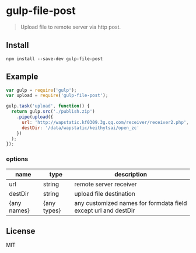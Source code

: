 # gulp-file-post

> Upload file to remote server via http post.

## Install

```
npm install --save-dev gulp-file-post
```

## Example

```js
var gulp = require('gulp');
var upload = require('gulp-file-post');

gulp.task('upload', function() {
  return gulp.src('./publish.zip')
    .pipe(upload({
      url: 'http://wapstatic.kf0309.3g.qq.com/receiver/receiver2.php',
      destDir: '/data/wapstatic/keithytsai/open_zc'
    })
  );
});

```

### options

name | type | description
--- | --- | --- 
url | string | remote server receiver
destDir | string | upload file destination
{any names} | {any types} | any customized names for formdata field except url and destDir

## License

MIT
